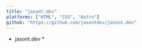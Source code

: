 ```yaml
---
title: "jasont.dev"
platforms: ["HTML", "CSS", "Astro"]
github: "https://github.com/jasontdev/jasont.dev"
---
```


* jasont.dev *